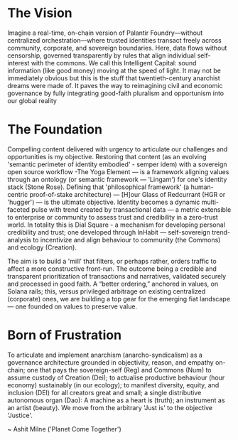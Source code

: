 # The Vision #
Imagine a real-time, on-chain version of Palantir Foundry—without centralized orchestration—where trusted identities transact freely across community, corporate, and sovereign boundaries. Here, data flows without censorship, governed transparently by rules that align individual self-interest with the commons. We call this Intelligent Capital: sound information (like good money) moving at the speed of light. It may not be immediately obvious but this is the stuff that twentieth-century anarchist dreams were made of. It paves the way to reimagining civil and economic governance by fully integrating good-faith pluralism and opportunism into our global reality

#  The Foundation #

Compelling content delivered with urgency to articulate our challenges and opportunities is my objective. Restoring that content (as an evolving 'semantic perimeter of identity embodied' - semper idem) with a sovereign open source workflow -The Yoga Element — is a framework aligning values through an ontology (or semantic framework — 'Lingam') for one's identity stack (Stone Rose). Defining that 'philosophical framework' (a human-centric proof-of-stake architecture) — [H]our Glass of Redcurrant (HGR or 'hugger') — is the ultimate objective. Identity becomes a dynamic multi-faceted pulse with trend created by transactional data — a metric extensible to enterprise or community to assess trust and credibility in a zero-trust world. In totality this is Dial Square - a mechanism for developing personal credibility and trust; one developed through InHabit — self-sovereign trend-analysis to incentivize and align behaviour to community (the Commons) and ecology (Creation).

The aim is to build a 'mill' that filters,  or perhaps rather, orders traffic to affect a more constructive front-run. The outcome being a credible and transparent prioritization of transactions and narratives, validated securely and processed in good faith. A “better ordering,” anchored in values, on Solana rails; this, versus privileged arbitrage on existing centralized (corporate) ones, we are building a top gear for the emerging fiat landscape — one founded on values to preserve value.

# Born of Frustration #

To articulate and implement anarchism (anarcho-syndicalism) as a governance architecture grounded in objectivity, reason, and empathy on-chain; one that pays the sovereign-self (Reg) and Commons (Num) to assume custody of Creation (Dei); to actualise productive behaviour (hour economy) sustainably (in our ecology); to manifest diversity, equity, and inclusion (DEI) for all creators great and small; a single distributive autonomous organ (Dao): A machine as a heart is (truth); an instrument as an artist (beauty). We move from the arbitrary 'Just is' to the objective 'Justice'.


~ Ashit Milne ('Planet Come Together')
